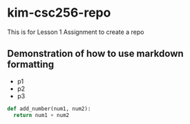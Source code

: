 # kim-csc256-repo
This is for Lesson 1 Assignment to create a repo

## Demonstration of how to use markdown formatting
- p1
- p2
- p3

```python
def add_number(num1, num2):
  return num1 + num2
```
